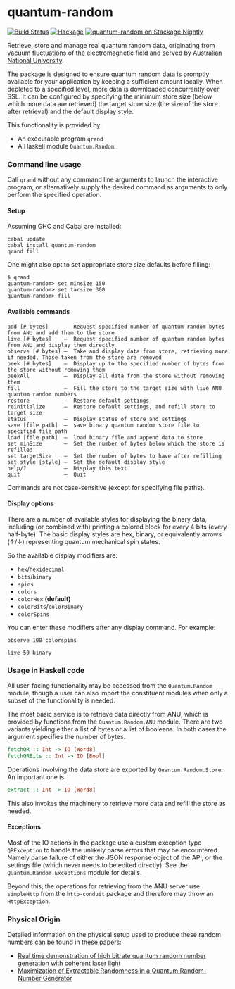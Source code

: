 # quantum-random

[![Build Status](https://travis-ci.org/BlackBrane/quantum-random.svg?branch=master)](https://travis-ci.org/BlackBrane/quantum-random)
[![Hackage](https://img.shields.io/hackage/v/quantum-random.svg)](http://hackage.haskell.org/package/quantum-random)
[![quantum-random on Stackage Nightly](http://stackage.org/package/quantum-random/badge/nightly)](http://stackage.org/nightly/package/quantum-random)


Retrieve, store and manage real quantum random data, originating from vacuum fluctuations of the electromagnetic field and served by [Australian National University](http://qrng.anu.edu.au/).

The package is designed to ensure quantum random data is promptly available for your application by keeping a sufficient amount locally. When depleted to a specified level, more data is downloaded concurrently over SSL. It can be configured by specifying the minimum store size (below which more data are retrieved) the target store size (the size of the store after retrieval) and the default display style.

This functionality is provided by:

* An executable program `qrand`
* A Haskell module `Quantum.Random`.

### Command line usage

Call `qrand` without any command line arguments to launch the interactive program, or alternatively
supply the desired command as arguments to only perform the specified operation.

#### Setup

Assuming GHC and Cabal are installed:

```
cabal update
cabal install quantum-random
qrand fill
```

One might also opt to set appropriate store size defaults before filling:

```
$ qrand
quantum-random> set minsize 150
quantum-random> set tarsize 300
quantum-random> fill
```

#### Available commands

```
add [# bytes]     –  Request specified number of quantum random bytes from ANU and add them to the store
live [# bytes]    –  Request specified number of quantum random bytes from ANU and display them directly
observe [# bytes] –  Take and display data from store, retrieving more if needed. Those taken from the store are removed
peek [# bytes]    –  Display up to the specified number of bytes from the store without removing them
peekAll           –  Display all data from the store without removing them
fill              –  Fill the store to the target size with live ANU quantum random numbers
restore           –  Restore default settings
reinitialize      –  Restore default settings, and refill store to target size
status            –  Display status of store and settings
save [file path]  –  save binary quantum random store file to specified file path
load [file path]  –  load binary file and append data to store
set minSize       –  Set the number of bytes below which the store is refilled
set targetSize    –  Set the number of bytes to have after refilling
set style [style] –  Set the default display style
help/?            –  Display this text
quit              –  Quit
```

Commands are not case-sensitive (except for specifying file paths).

#### Display options

There are a number of available styles for displaying the binary data, including (or combined with) printing a colored block for every 4 bits (every half-byte). The basic display styles are hex, binary, or equivalently arrows (↑/↓) representing quantum mechanical spin states.

So the available display modifiers are:

* `hex`/`hexidecimal`
* `bits`/`binary`
* `spins`
* `colors`
* `colorHex` __(default)__
* `colorBits`/`colorBinary`
* `colorSpins`


You can enter these modifiers after any display command. For example:

`observe 100 colorspins`

`live 50 binary`

### Usage in Haskell code

All user-facing functionality may be accessed from the `Quantum.Random` module, though a user can
also import the constituent modules when only a subset of the functionality is needed.

The most basic service is to retrieve data directly from ANU, which is provided by functions
from the `Quantum.Random.ANU` module. There are two variants yielding either a list of bytes or a
list of booleans. In both cases the argument specifies the number of bytes.

```haskell
fetchQR :: Int -> IO [Word8]
fetchQRBits :: Int -> IO [Bool]
```

Operations involving the data store are exported by `Quantum.Random.Store`. An important one is

```haskell
extract :: Int -> IO [Word8]
```
This also invokes the machinery to retrieve more data and refill the store as needed.

#### Exceptions

Most of the IO actions in the package use a custom exception type `QRException` to handle the unlikely
parse errors that may be encountered. Namely parse failure of either the JSON response object
of the API, or the settings file (which never needs to be edited directly). See the `Quantum.Random.Exceptions` module for details.

Beyond this, the operations for retrieving from the ANU server use `simpleHttp` from the
`http-conduit` package and therefore may throw an `HttpException`.

### Physical Origin

Detailed information on the physical setup used to produce these random numbers can be
found in these papers:

* [Real time demonstration of high bitrate quantum random number generation with coherent laser light](http://arxiv.org/abs/1107.4438)
* [Maximization of Extractable Randomness in a Quantum Random-Number Generator](http://arxiv.org/abs/1411.4512)
